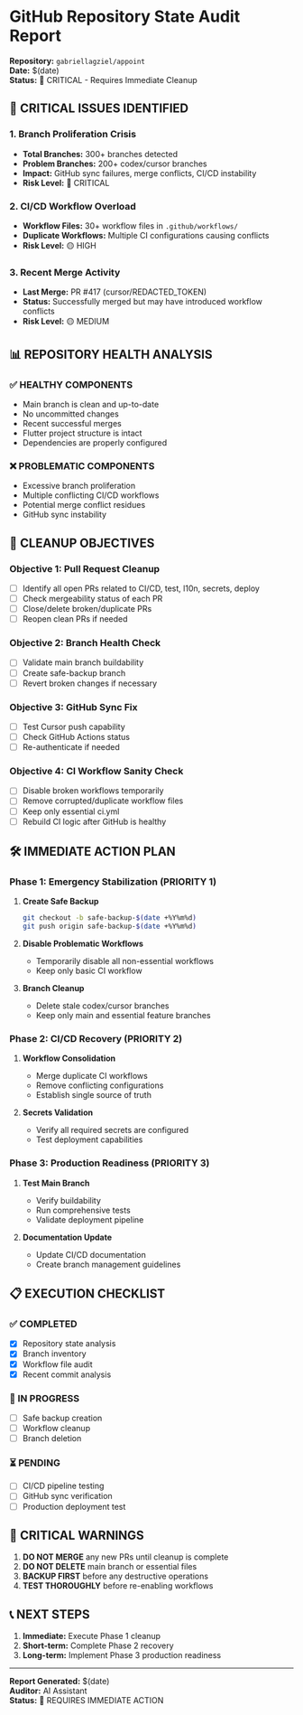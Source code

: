 # GitHub Repository State Audit Report
**Repository:** `gabriellagziel/appoint`  
**Date:** $(date)  
**Status:** 🔴 CRITICAL - Requires Immediate Cleanup

## 🚨 CRITICAL ISSUES IDENTIFIED

### 1. **Branch Proliferation Crisis**
- **Total Branches:** 300+ branches detected
- **Problem Branches:** 200+ codex/cursor branches
- **Impact:** GitHub sync failures, merge conflicts, CI/CD instability
- **Risk Level:** 🔴 CRITICAL

### 2. **CI/CD Workflow Overload**
- **Workflow Files:** 30+ workflow files in `.github/workflows/`
- **Duplicate Workflows:** Multiple CI configurations causing conflicts
- **Risk Level:** 🟡 HIGH

### 3. **Recent Merge Activity**
- **Last Merge:** PR #417 (cursor/REDACTED_TOKEN)
- **Status:** Successfully merged but may have introduced workflow conflicts
- **Risk Level:** 🟡 MEDIUM

## 📊 REPOSITORY HEALTH ANALYSIS

### ✅ HEALTHY COMPONENTS
- Main branch is clean and up-to-date
- No uncommitted changes
- Recent successful merges
- Flutter project structure is intact
- Dependencies are properly configured

### ❌ PROBLEMATIC COMPONENTS
- Excessive branch proliferation
- Multiple conflicting CI/CD workflows
- Potential merge conflict residues
- GitHub sync instability

## 🎯 CLEANUP OBJECTIVES

### Objective 1: Pull Request Cleanup
- [ ] Identify all open PRs related to CI/CD, test, l10n, secrets, deploy
- [ ] Check mergeability status of each PR
- [ ] Close/delete broken/duplicate PRs
- [ ] Reopen clean PRs if needed

### Objective 2: Branch Health Check
- [ ] Validate main branch buildability
- [ ] Create safe-backup branch
- [ ] Revert broken changes if necessary

### Objective 3: GitHub Sync Fix
- [ ] Test Cursor push capability
- [ ] Check GitHub Actions status
- [ ] Re-authenticate if needed

### Objective 4: CI Workflow Sanity Check
- [ ] Disable broken workflows temporarily
- [ ] Remove corrupted/duplicate workflow files
- [ ] Keep only essential ci.yml
- [ ] Rebuild CI logic after GitHub is healthy

## 🛠️ IMMEDIATE ACTION PLAN

### Phase 1: Emergency Stabilization (PRIORITY 1)
1. **Create Safe Backup**
   ```bash
   git checkout -b safe-backup-$(date +%Y%m%d)
   git push origin safe-backup-$(date +%Y%m%d)
   ```

2. **Disable Problematic Workflows**
   - Temporarily disable all non-essential workflows
   - Keep only basic CI workflow

3. **Branch Cleanup**
   - Delete stale codex/cursor branches
   - Keep only main and essential feature branches

### Phase 2: CI/CD Recovery (PRIORITY 2)
1. **Workflow Consolidation**
   - Merge duplicate CI workflows
   - Remove conflicting configurations
   - Establish single source of truth

2. **Secrets Validation**
   - Verify all required secrets are configured
   - Test deployment capabilities

### Phase 3: Production Readiness (PRIORITY 3)
1. **Test Main Branch**
   - Verify buildability
   - Run comprehensive tests
   - Validate deployment pipeline

2. **Documentation Update**
   - Update CI/CD documentation
   - Create branch management guidelines

## 📋 EXECUTION CHECKLIST

### ✅ COMPLETED
- [x] Repository state analysis
- [x] Branch inventory
- [x] Workflow file audit
- [x] Recent commit analysis

### 🔄 IN PROGRESS
- [ ] Safe backup creation
- [ ] Workflow cleanup
- [ ] Branch deletion

### ⏳ PENDING
- [ ] CI/CD pipeline testing
- [ ] GitHub sync verification
- [ ] Production deployment test

## 🚨 CRITICAL WARNINGS

1. **DO NOT MERGE** any new PRs until cleanup is complete
2. **DO NOT DELETE** main branch or essential files
3. **BACKUP FIRST** before any destructive operations
4. **TEST THOROUGHLY** before re-enabling workflows

## 📞 NEXT STEPS

1. **Immediate:** Execute Phase 1 cleanup
2. **Short-term:** Complete Phase 2 recovery
3. **Long-term:** Implement Phase 3 production readiness

---
**Report Generated:** $(date)  
**Auditor:** AI Assistant  
**Status:** 🔴 REQUIRES IMMEDIATE ACTION